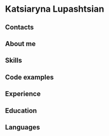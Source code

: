 # Katsiaryna Lupashtsian

## Contacts

## About me

## Skills

## Code examples

## Experience

## Education

## Languages